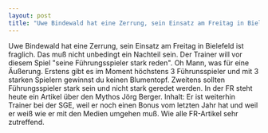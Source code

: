 ```yaml
---
layout: post
title: "Uwe Bindewald hat eine Zerrung, sein Einsatz am Freitag in Bielefeld ist fraglich."
---
```


Uwe Bindewald hat eine Zerrung, sein Einsatz am Freitag in Bielefeld ist fraglich. Das muß nicht unbedingt ein Nachteil sein. Der Trainer will vor diesem Spiel "seine Führungsspieler stark reden". Oh Mann, was für eine Äußerung. Erstens gibt es im Moment höchstens 3 Führunsspieler und mit 3 starken Spielern gewinnst du keinen Blumentopf. Zweitens sollten Führungsspieler stark sein und nicht stark geredet werden. In der FR steht heute ein Artikel über den Mythos Jörg Berger. Inhalt: Er ist weiterhin Trainer bei der SGE, weil er noch einen Bonus vom letzten Jahr hat und weil er weiß wie er mit den Medien umgehen muß. Wie alle FR-Artikel sehr zutreffend.
